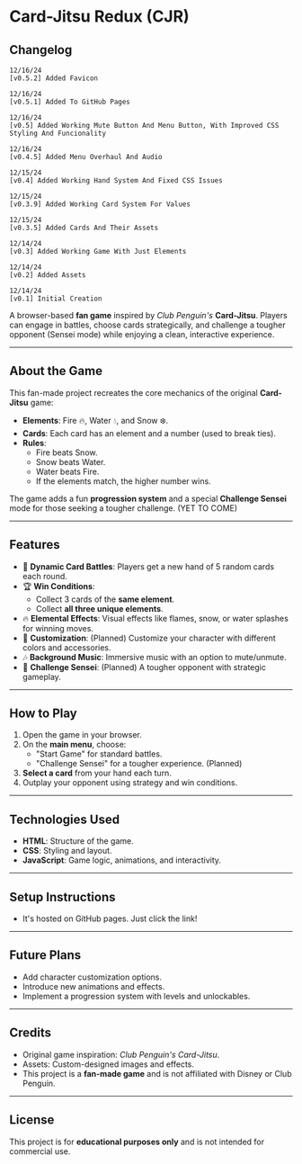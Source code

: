 # Card-Jitsu Redux (CJR)

## Changelog
```
12/16/24
[v0.5.2] Added Favicon
```
```
12/16/24
[v0.5.1] Added To GitHub Pages
```
```
12/16/24
[v0.5] Added Working Mute Button And Menu Button, With Improved CSS Styling And Funcionality
```
```
12/16/24
[v0.4.5] Added Menu Overhaul And Audio
```
```
12/15/24
[v0.4] Added Working Hand System And Fixed CSS Issues
```
```
12/15/24
[v0.3.9] Added Working Card System For Values
```
```
12/15/24
[v0.3.5] Added Cards And Their Assets
```
```
12/14/24
[v0.3] Added Working Game With Just Elements
```
```
12/14/24
[v0.2] Added Assets
```
```
12/14/24
[v0.1] Initial Creation
```  

A browser-based **fan game** inspired by *Club Penguin's* **Card-Jitsu**. Players can engage in battles, choose cards strategically, and challenge a tougher opponent (Sensei mode) while enjoying a clean, interactive experience.

---

## **About the Game**
This fan-made project recreates the core mechanics of the original **Card-Jitsu** game:
- **Elements**: Fire 🔥, Water 💧, and Snow ❄️.
- **Cards**: Each card has an element and a number (used to break ties).
- **Rules**: 
   - Fire beats Snow.
   - Snow beats Water.
   - Water beats Fire.
   - If the elements match, the higher number wins.

The game adds a fun **progression system** and a special **Challenge Sensei** mode for those seeking a tougher challenge. (YET TO COME)

---

## **Features**
- 🎴 **Dynamic Card Battles**: Players get a new hand of 5 random cards each round.
- 🏆 **Win Conditions**:
   - Collect 3 cards of the **same element**.
   - Collect **all three unique elements**.
- 🔥 **Elemental Effects**: Visual effects like flames, snow, or water splashes for winning moves.
- 🎨 **Customization**: (Planned) Customize your character with different colors and accessories.
- 🎶 **Background Music**: Immersive music with an option to mute/unmute.
- 🐧 **Challenge Sensei**: (Planned) A tougher opponent with strategic gameplay.

---

## **How to Play**
1. Open the game in your browser.
2. On the **main menu**, choose:
   - "Start Game" for standard battles.
   - "Challenge Sensei" for a tougher experience. (Planned)
3. **Select a card** from your hand each turn.
4. Outplay your opponent using strategy and win conditions.

---

## **Technologies Used**
- **HTML**: Structure of the game.
- **CSS**: Styling and layout.
- **JavaScript**: Game logic, animations, and interactivity.

---

## **Setup Instructions**
- It's hosted on GitHub pages. Just click the link!

---

## **Future Plans**
- Add character customization options.
- Introduce new animations and effects.
- Implement a progression system with levels and unlockables.

---

## **Credits**
- Original game inspiration: *Club Penguin's Card-Jitsu*.
- Assets: Custom-designed images and effects.
- This project is a **fan-made game** and is not affiliated with Disney or Club Penguin.

---

## **License**
This project is for **educational purposes only** and is not intended for commercial use.
